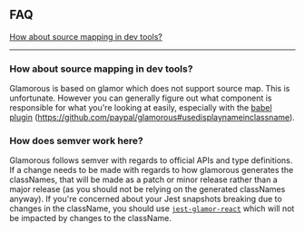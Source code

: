 ## FAQ
[How about source mapping in dev tools?](#how-about-source-mapping-in-dev-tools)

---

### How about source mapping in dev tools?

Glamorous is based on glamor which does not support source map. This is unfortunate. However you can generally figure out what component is responsible for what you're looking at easily, especially with the [babel plugin](https://www.npmjs.com/package/babel-plugin-glamorous-displayname) (https://github.com/paypal/glamorous#usedisplaynameinclassname).

### How does semver work here?

Glamorous follows semver with regards to official APIs and type definitions.
If a change needs to be made with regards to how glamorous generates the
classNames, that will be made as a patch or minor release rather than a major
release (as you should not be relying on the generated classNames anyway).
If you're concerned about your Jest snapshots breaking due to changes in
the className, you should use [`jest-glamor-react`](https://github.com/kentcdodds/jest-glamor-react) which
will not be impacted by changes to the className.
